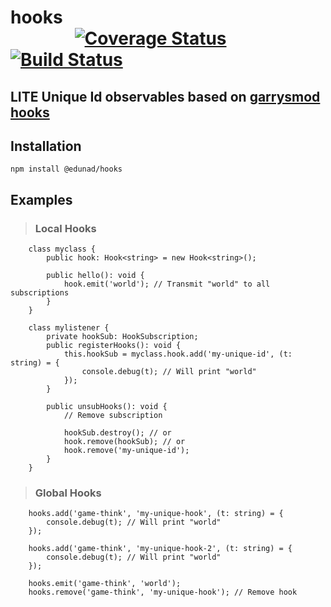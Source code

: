 # hooks⠀⠀⠀⠀⠀⠀⠀⠀⠀⠀⠀⠀⠀⠀⠀⠀⠀⠀⠀⠀⠀⠀⠀⠀⠀[![Coverage Status](https://coveralls.io/repos/github/edunad/hooks/badge.svg?branch=master)](https://coveralls.io/github/edunad/hooks?branch=master) [![Build Status](https://travis-ci.org/edunad/hooks.svg?branch=master)](https://travis-ci.org/edunad/hooks)
## **LITE Unique Id observables** based on [garrysmod hooks](https://wiki.garrysmod.com/page/hook)

## Installation
```
npm install @edunad/hooks
```

## Examples
>### Local Hooks
 ```
     class myclass {
         public hook: Hook<string> = new Hook<string>();
 
         public hello(): void {
             hook.emit('world'); // Transmit "world" to all subscriptions
         }
     }

     class mylistener {
         private hookSub: HookSubscription;
         public registerHooks(): void {
             this.hookSub = myclass.hook.add('my-unique-id', (t: string) = {
                 console.debug(t); // Will print "world"
             });
         }
 
         public unsubHooks(): void {
             // Remove subscription
 
             hookSub.destroy(); // or
             hook.remove(hookSub); // or
             hook.remove('my-unique-id');
         }
     }
```

>### Global Hooks
```
    hooks.add('game-think', 'my-unique-hook', (t: string) = {
        console.debug(t); // Will print "world"
    });

    hooks.add('game-think', 'my-unique-hook-2', (t: string) = {
        console.debug(t); // Will print "world"
    });

    hooks.emit('game-think', 'world');
    hooks.remove('game-think', 'my-unique-hook'); // Remove hook
```
